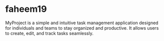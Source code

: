 # faheem19
MyProject is a simple and intuitive task management application designed for individuals and teams to stay organized and productive. It allows users to create, edit, and track tasks seamlessly.
